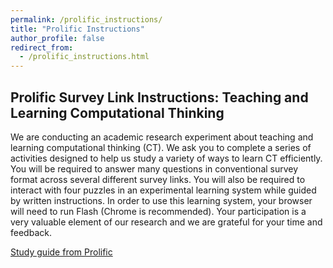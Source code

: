 ```yaml
---
permalink: /prolific_instructions/
title: "Prolific Instructions"
author_profile: false
redirect_from: 
  - /prolific_instructions.html
---
```



## Prolific Survey Link Instructions: Teaching and Learning Computational Thinking

We are conducting an academic research experiment about teaching and learning computational
thinking (CT). We ask you to complete a series of activities designed to help us study a variety of
ways to learn CT efficiently. You will be required to answer many questions in conventional survey
format across several different survey links. You will also be required to interact with four puzzles in
an experimental learning system while guided by written instructions. In order to use this learning
system, your browser will need to run Flash (Chrome is recommended). Your participation is a very
valuable element of our research and we are grateful for your time and feedback.

[Study guide from Prolific](https://barnard.az1.qualtrics.com/jfe/form/SV_3L5EAy2mpp6Yf8p)